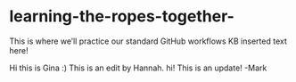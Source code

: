 # learning-the-ropes-together-
This is where we’ll practice our standard GitHub workflows
KB inserted text here!

Hi this is Gina :) 
This is an edit by Hannah.
hi! 
This is an update! -Mark
